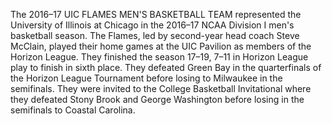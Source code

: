 The 2016–17 UIC FLAMES MEN'S BASKETBALL TEAM represented the University of Illinois at Chicago in the 2016–17 NCAA Division I men's basketball season. The Flames, led by second-year head coach Steve McClain, played their home games at the UIC Pavilion as members of the Horizon League. They finished the season 17–19, 7–11 in Horizon League play to finish in sixth place. They defeated Green Bay in the quarterfinals of the Horizon League Tournament before losing to Milwaukee in the semifinals. They were invited to the College Basketball Invitational where they defeated Stony Brook and George Washington before losing in the semifinals to Coastal Carolina.
